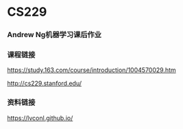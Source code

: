 # CS229
### Andrew Ng机器学习课后作业
### 课程链接
https://study.163.com/course/introduction/1004570029.htm

http://cs229.stanford.edu/
### 资料链接
https://lvconl.github.io/
